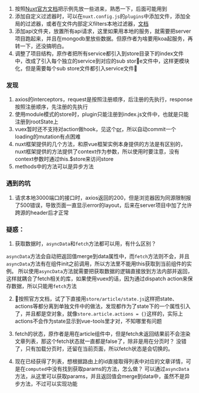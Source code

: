 1. 按照[Nuxt官方文档](https://nuxtjs.org/examples)把示例先放一些进来，熟悉一下，后面可能用到
2. 添加自定义过滤器时，可以在`nuxt.config.js`的`plugins`中添加文件，添加全局的过滤器，或者在文件内部定义filters本地过滤器，[文档](https://cn.vuejs.org/v2/guide/filters.html)
3. 添加api文件夹，放置所有api请求，这里如果用本地的服务，就需要把server项目跑起来，并且在mongodb里放些数据。但原作者为啥要用koa起服务，再转一下，还没搞明白。
4. 调整了项目结构，原作者把所有service都引入到store目录下的index文件中，改成了引入每个独立的service到对应的sub store文件中，这样更模块化，但是需要每个sub store文件都引入service文件

### 发现
1. axios的interceptors，request是按照注册顺序，后注册的先执行，response按照注册顺序，先注册的先执行
2. 使用module模式的store时，plugin只能注册到index.js文件中，也就是只能注册到rootState上
3. vuex暂时还不支持对action做hook，见这个[pr](https://github.com/vuejs/vuex/pull/1115)，所以自动commit一个loading的mutation有点困难
4. nuxt框架提供的几个方法，和原vue框架实例本身提供的方法是有区别的，nuxt框架提供的方法提供了context作为参数，所以使用时要注意，没有context参数时通过this.$store来访问store
5. methods中的方法可以是异步方法

### 遇到的坑
1. 请求本地3000端口的接口时，axios返回的200，但是浏览器因为同源限制报了500错误，导致页面一直显示error的layout，后来在server项目中加了允许跨源的header后才正常

### 疑惑：
1. 获取数据时，`asyncData`和`fetch`方法都可以用，有什么区别？

`asyncData`方法会自动把返回值merge到data属性中，而`fetch`方法则不会，并且`asyncData`方法有在组件init之前调用，所以方法里不能用this获取到当前组件的实例。
所以使用`asyncData`方法就需要把获取数据的逻辑直接放到方法内部并返回，这样就耦合了fetch相关的库，如果使用vuex的话，因为通过dispatch action来保存数据，所以只能用`fetch`方法

2. 按照官方文档，试了下直接用`store/article/state.js`这样把state、actions等都分离到单独文件中的做法，发现都作为了state下的一个属性引入了，并且都是空对象，就像`store.article.actions = {}`这样的，实际上actions不会作为state显示到vue-tools里才对，不知哪里有问题

3. fetch的状态，原作者是用在article组件中，但是fetch未返回结果前不会渲染文章列表，那这个fetch状态就一直都是false了，除非是用在分页时？
没错了，只有加载分页时，还留在当前页面，所以fetch状态是会切换的。

4. 现在已经获得了列表，想根据路由上的id直接取得列表中对应的文章详情，可是在`computed`中没有找到获取params的方法，怎么做？
可以通过`asyncData`方法，从这里可以获取params，并且返回值会merge到data中，虽然不是异步方法，不过可以实现功能